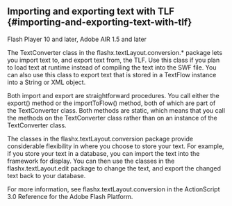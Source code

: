 ## Importing and exporting text with TLF {#importing-and-exporting-text-with-tlf}

Flash Player 10 and later, Adobe AIR 1.5 and later

The TextConverter class in the flashx.textLayout.conversion.* package lets you import text to, and export text from, the TLF. Use this class if you plan to load text at runtime instead of compiling the text into the SWF file. You can also use this class to export text that is stored in a TextFlow instance into a String or XML object.

Both import and export are straightforward procedures. You call either the export() method or the importToFlow() method, both of which are part of the TextConverter class. Both methods are static, which means that you call the methods on the TextConverter class rather than on an instance of the TextConverter class.

The classes in the flashx.textLayout.conversion package provide considerable flexibility in where you choose to store your text. For example, if you store your text in a database, you can import the text into the framework for display. You can then use the classes in the flashx.textLayout.edit package to change the text, and export the changed text back to your database.

For more information, see flashx.textLayout.conversion in the ActionScript 3.0 Reference for the Adobe Flash Platform.